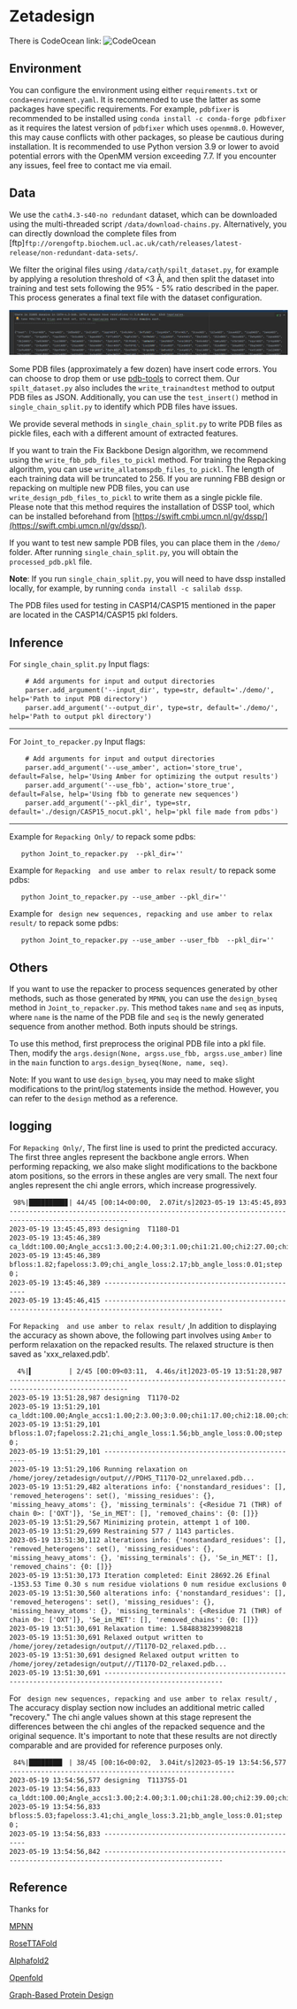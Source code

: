 # Zetadesign

There is CodeOcean link:
![CodeOcean](https://codeocean.com/capsule/5271163/tree/v1)



## Environment
You can configure the environment using either `requirements.txt` or `conda+environment.yaml`. It is recommended to use the latter as some packages have specific requirements. 
For example, `pdbfixer` is recommended to be installed using `conda install -c conda-forge pdbfixer` as it requires the latest version of `pdbfixer` which uses `openmm8.0`. 
However, this may cause conflicts with other packages, so please be cautious during installation. It is recommended to use Python version 3.9 or lower to avoid potential errors with the OpenMM version exceeding 7.7. If you encounter any issues, feel free to contact me via email.

## Data
We use the `cath4.3-s40-no redundant` dataset, which can be downloaded using the multi-threaded script `/data/download-chains.py`. Alternatively, 
you can directly download the complete files from  [ftp]`ftp://orengoftp.biochem.ucl.ac.uk/cath/releases/latest-release/non-redundant-data-sets/`.


We filter the original files using `/data/cath/spilt_dataset.py`, for example by applying a resolution threshold of <3 Å, 
and then split the dataset into training and test sets following the 95% - 5% ratio described in the paper. This process generates a final text file with the dataset configuration.

![Datasplit](https://github.com/JoreyYan/zetadesign/blob/master/image/dataspilt.png?raw=true)



Some PDB files (approximately a few dozen) have insert code errors. You can choose to drop them or use [pdb-tools](http://www.bonvinlab.org/pdb-tools/) to correct them. Our `spilt_dataset.py` also includes the `write_trainandtest` method to output PDB files as JSON. Additionally, you can use the `test_insert()` method in `single_chain_split.py` to identify which PDB files have issues.

We provide several methods in `single_chain_split.py` to write PDB files as pickle files, each with a different amount of extracted features.  

If you want to train the Fix Backbone Design algorithm, we recommend using the `write_fbb_pdb_files_to_pickl` method. For training the Repacking algorithm, you can use `write_allatomspdb_files_to_pickl`. The length of each training data will be truncated to 256. If you are running FBB design or repacking on multiple new PDB files, you can use `write_design_pdb_files_to_pickl` to write them as a single pickle file. Please note that this method requires the installation of DSSP tool, which can be installed beforehand from [https://swift.cmbi.umcn.nl/gv/dssp/](https://swift.cmbi.umcn.nl/gv/dssp/).

If you want to test new sample PDB files, you can place them in the `/demo/` folder. After running `single_chain_split.py`, you will obtain the `processed_pdb.pkl` file.

**Note**: If you run `single_chain_split.py`, you will need to have dssp installed locally, for example, by running `conda install -c salilab dssp`.

The PDB files used for testing in CASP14/CASP15 mentioned in the paper are located in the CASP14/CASP15 pkl folders.

## Inference

For `single_chain_split.py`
Input flags:
```
    # Add arguments for input and output directories
    parser.add_argument('--input_dir', type=str, default='./demo/', help='Path to input PDB directory')
    parser.add_argument('--output_dir', type=str, default='./demo/', help='Path to output pkl directory')
```
-----------------------------------------------------------------------------------------------------
For `Joint_to_repacker.py`
Input flags:
```
    # Add arguments for input and output directories
    parser.add_argument('--use_amber', action='store_true', default=False, help='Using Amber for optimizing the output results')
    parser.add_argument('--use_fbb', action='store_true', default=False, help='Using fbb to generate new sequences')
    parser.add_argument('--pkl_dir', type=str, default='./design/CASP15_nocut.pkl', help='pkl file made from pdbs')
```
-----------------------------------------------------------------------------------------------------

Example for `Repacking Only/` to repack some pdbs:
```
   python Joint_to_repacker.py  --pkl_dir=''
```

Example for `Repacking  and use amber to relax result/` to repack some pdbs:
```
   python Joint_to_repacker.py --use_amber --pkl_dir=''
```

Example for ` design new sequences, repacking and use amber to relax result/` to repack some pdbs:
```
   python Joint_to_repacker.py --use_amber --user_fbb  --pkl_dir=''
```

**Others**
-----------------------------------------------------------------------------------------------------
If you want to use the repacker to process sequences generated by other methods, such as those generated by `MPNN`, you can use the `design_byseq` method in `Joint_to_repacker.py`. This method takes `name` and `seq` as inputs, where `name` is the name of the PDB file and `seq` is the newly generated sequence from another method. Both inputs should be strings.

To use this method, first preprocess the original PDB file into a pkl file. Then, modify the `args.design(None, argss.use_fbb, argss.use_amber)` line in the `main` function to `args.design_byseq(None, name, seq)`.

Note: If you want to use `design_byseq`, you may need to make slight modifications to the print/log statements inside the method. However, you can refer to the `design` method as a reference.


logging 
-----------------------------------------------------------------------------------------------------
 For `Repacking Only/`, The first line is used to print the predicted accuracy. The first three angles represent the backbone angle errors. When performing repacking, we also make slight modifications to the backbone atom positions, so the errors in these angles are very small. The next four angles represent the chi angle errors, which increase progressively.
```
 98%|█████████▊| 44/45 [00:14<00:00,  2.07it/s]2023-05-19 13:45:45,893 ----------------------------------------------------------------------------------------------------
2023-05-19 13:45:45,893 designing  T1180-D1
2023-05-19 13:45:46,389 ca_lddt:100.00;Angle_accs1:3.00;2:4.00;3:1.00;chi1:21.00;chi2:27.00;chi3:43.00;chi4:58.00;
2023-05-19 13:45:46,389 bfloss:1.82;fapeloss:3.09;chi_angle_loss:2.17;bb_angle_loss:0.01;step 0；
2023-05-19 13:45:46,389 --------------------------------------------------
2023-05-19 13:45:46,415 ----------------------------------------------------------------------------------------------------
```

For `Repacking  and use amber to relax result/` ,In addition to displaying the accuracy as shown above, the following part involves using `Amber` to perform relaxation on the repacked results. The relaxed structure is then saved as 'xxx_relaxed.pdb'.
```
  4%|▍         | 2/45 [00:09<03:11,  4.46s/it]2023-05-19 13:51:28,987 ----------------------------------------------------------------------------------------------------
2023-05-19 13:51:28,987 designing  T1170-D2
2023-05-19 13:51:29,101 ca_lddt:100.00;Angle_accs1:1.00;2:3.00;3:0.00;chi1:17.00;chi2:18.00;chi3:45.00;chi4:27.00;
2023-05-19 13:51:29,101 bfloss:1.07;fapeloss:2.21;chi_angle_loss:1.56;bb_angle_loss:0.00;step 0；
2023-05-19 13:51:29,101 --------------------------------------------------
2023-05-19 13:51:29,106 Running relaxation on /home/jorey/zetadesign/output///PDHS_T1170-D2_unrelaxed.pdb...
2023-05-19 13:51:29,482 alterations info: {'nonstandard_residues': [], 'removed_heterogens': set(), 'missing_residues': {}, 'missing_heavy_atoms': {}, 'missing_terminals': {<Residue 71 (THR) of chain 0>: ['OXT']}, 'Se_in_MET': [], 'removed_chains': {0: []}}
2023-05-19 13:51:29,567 Minimizing protein, attempt 1 of 100.
2023-05-19 13:51:29,699 Restraining 577 / 1143 particles.
2023-05-19 13:51:30,112 alterations info: {'nonstandard_residues': [], 'removed_heterogens': set(), 'missing_residues': {}, 'missing_heavy_atoms': {}, 'missing_terminals': {}, 'Se_in_MET': [], 'removed_chains': {0: []}}
2023-05-19 13:51:30,173 Iteration completed: Einit 28692.26 Efinal -1353.53 Time 0.30 s num residue violations 0 num residue exclusions 0 
2023-05-19 13:51:30,560 alterations info: {'nonstandard_residues': [], 'removed_heterogens': set(), 'missing_residues': {}, 'missing_heavy_atoms': {}, 'missing_terminals': {<Residue 71 (THR) of chain 0>: ['OXT']}, 'Se_in_MET': [], 'removed_chains': {0: []}}
2023-05-19 13:51:30,691 Relaxation time: 1.5848838239908218
2023-05-19 13:51:30,691 Relaxed output written to /home/jorey/zetadesign/output///T1170-D2_relaxed.pdb...
2023-05-19 13:51:30,691 designed Relaxed output written to /home/jorey/zetadesign/output///T1170-D2_relaxed.pdb...
2023-05-19 13:51:30,691 ----------------------------------------------------------------------------------------------------
```

For ` design new sequences, repacking and use amber to relax result/` , The accuracy display section now includes an additional metric called "recovery." The chi angle values shown at this stage represent the differences between the chi angles of the repacked sequence and the original sequence. It's important to note that these results are not directly comparable and are provided for reference purposes only.
```
 84%|████████▍ | 38/45 [00:16<00:02,  3.04it/s]2023-05-19 13:54:56,577 ---------------------------------------------------------
2023-05-19 13:54:56,577 designing  T1137S5-D1
2023-05-19 13:54:56,833 ca_lddt:100.00;Angle_accs1:3.00;2:4.00;3:1.00;chi1:28.00;chi2:39.00;chi3:91.00;chi4:23.00;recovery:49.64
2023-05-19 13:54:56,833 bfloss:5.03;fapeloss:3.41;chi_angle_loss:3.21;bb_angle_loss:0.01;step 0；
2023-05-19 13:54:56,833 --------------------------------------------------
2023-05-19 13:54:56,842 ----------------------------------------------------------------------------------------------------
```

## Reference
Thanks for

[MPNN](https://github.com/dauparas/ProteinMPNN)

[RoseTTAFold](https://github.com/RosettaCommons/RoseTTAFold)

[Alphafold2](https://github.com/lucidrains/alphafold2)

[Openfold](https://github.com/aqlaboratory/openfold)

[Graph-Based Protein Design](https://github.com/jingraham/neurips19-graph-protein-design)





